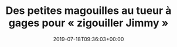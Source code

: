 ---
isIndex: false
title: Des petites magouilles au tueur à gages pour « zigouiller Jimmy »
date: 2019-07-18T09:36:03+00:00
publications_concerned:
  - sophie-rey-gascon
press:
  title: Libération
  url: https://www.liberation.fr/france/2019/07/18/des-petites-magouilles-au-tueur-a-gages-pour-zigouiller-jimmy_1740799
---